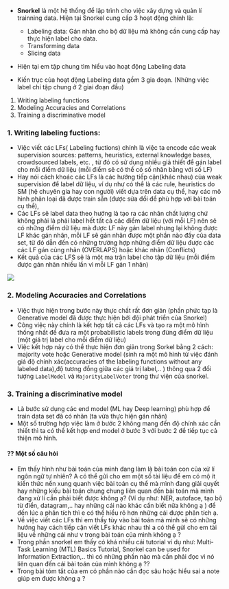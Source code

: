- __Snorkel__ là một hệ thống để lập trình cho việc xây dựng và quản lí trainning data. Hiện tại Snorkel cung cấp 3 hoạt động chính là:
  * Labeling data: Gán nhãn cho bộ dữ liệu mà không cần cung cấp hay thực hiện label cho data.
  * Transforming data
  * Slicing data
 - Hiện tại em tập chung tìm hiểu vào hoạt động Labeling data

- Kiến trục của hoạt động Labeling data gồm 3 gia đoạn. (Những việc label chỉ tập chung ở 2 giai đoạn đầu)
 1. Writing labeling functions
 2. Modeling Accuracies and Correlations
 3. Training a discriminative model 

### 1. __Writing labeling fuctions__:
 - Việc viết các LFs( Labeling fuctions) chính là việc ta encode các weak supervision sources: patterns, heuristics, external knowledge bases, crowdsourced labels, etc. , từ đó có sử dụng nhiều giả thiết để gán label cho mỗi điểm dữ liệu (mỗi điểm sẽ có thể có số nhãn bằng với số LF)
 - Hay nói cách khoác các LFs là các hướng tiếp cận(khác nhau) của  weak supervision để label dữ liệu, ví dụ như có thể là các rule, heuristics do SM (hệ chuyên gia hay con người) viết dựa trên data cụ thể, hay các mô hình phân loại đã được train sẵn (được sửa đổi để phù hợp với bài toán cụ thể), 
 - Các LFs sẽ label data theo hướng là tạo ra các nhãn chất lượng chứ không phải là phải label hết tất cả các điểm dữ liệu (với mỗi LF) nên sẽ có những điểm dữ liệu mà được LF này gán label nhưng lại không được LF khác gán nhãn, mỗi LF sẽ gán nhãn được một phần nào đấy của data set, từ đó dẫn đến có những trường hợp những điểm dữ liệu được các các LF gán cùng nhãn (OVERLAPS) hoặc khác nhãn (Conflicts)
 - Kết quả của các LFS sẽ là một ma trận label cho tập dữ liệu (mỗi điểm được gán nhãn nhiều lần vì mỗi LF gán 1 nhãn)

 <img src = "https://i.imgur.com/IAAozOs.png"/>

### 2. __Modeling Accuracies and Correlations__
 - Việc thực hiện trong bước này thực chất rất đơn giản (phần phức tạp là Generative model đã được thực hiện bởi đội phát triển của Snorkel)
 - Công việc này chính là kết hợp tất cả các LFs và tạo ra một mô hình thống nhất để đưa ra một  probabilistic labels trong đừng điểm dữ liệu (một giá trị label cho mỗi điểm dữ liệu)
 - Việc kết hợp này có thể thực hiện đơn giản trong Sorkel bằng 2 cách: majority vote hoặc Generative model (sinh ra một mô hình từ việc đánh giá độ chính xác(accuracies of the labeling functions without any labeled data),độ tương đồng giữa các giá trị label,.. ) thông qua 2 đối tượng `LabelModel` và `MajorityLabelVoter` trong thư viện của snorkel.

### 3. __Training a discriminative model__ 
 - Là bước sử dụng các end model (ML hay Deep learning) phù hợp để train data set đã có nhãn (ta vừa thực hiện gán nhãn)
 - Một số trường hợp việc làm ở bước 2 không mang đến độ chính xác cần thiết thì ta có thể kết hợp end model ở bước 3 với bước 2 để tiếp tục cả thiện mô hình.

#### ?? Một số câu hỏi
- Em thấy hình như bài toán của mình đang làm là bài toán con của xử lí ngôn ngữ tự nhiên? A có thể gửi cho em một số tài liệu để em có mộ ít kiến thức nền xung quanh việc bài toán cụ thể mà mình đang giải quyết hay những kiểu bài toán chung chung liên quan đến bài toán mà mình đang xử lí cần phải biết được không ạ? (Ví dụ như: NER, autoface, tạo bộ từ điển, datagram,.. hay những cái nào khác cần biết nữa không ạ ) để đến lúc a phân tích thì e có thể hiểu rõ hơn những cái được phân tích ạ.
- Về việc viết các LFs thì em thấy tùy vào bài toán mà mình sẽ có những hướng hay cách tiếp cận viết LFs khác nhau thì a có thể gửi cho em tài liệu về những cái như v trong bài toán của mình không ạ ?
- Trong phần snorkel em thấy có khá nhiều cái tutorial ví dụ như: Multi-Task Learning (MTL) Basics Tutorial, Snorkel can be used for Information Extraction,.. thì có những phần nào mà cần phải đọc vì nó liên quan đến cái bài toán của mình không ạ ??
- Trong bài tóm tắt của em có phần nào cần đọc sâu hoặc hiểu sai a note giúp em được không ạ ?


